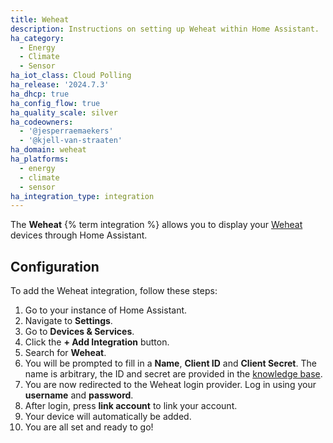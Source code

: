 ```yaml
---
title: Weheat
description: Instructions on setting up Weheat within Home Assistant.
ha_category:
  - Energy
  - Climate
  - Sensor
ha_iot_class: Cloud Polling
ha_release: '2024.7.3'
ha_dhcp: true
ha_config_flow: true
ha_quality_scale: silver
ha_codeowners:
  - '@jesperraemaekers'
  - '@kjell-van-straaten'
ha_domain: weheat
ha_platforms:
  - energy
  - climate
  - sensor
ha_integration_type: integration
---
```


The **Weheat** {% term integration %} allows you to display your [Weheat](https://www.weheat.nl/) devices through Home Assistant.

## Configuration

To add the Weheat integration, follow these steps:

1. Go to your instance of Home Assistant.
2. Navigate to **Settings**.
3. Go to **Devices & Services**.
4. Click the **+ Add Integration** button.
5. Search for **Weheat**.
6. You will be prompted to fill in a **Name**, **Client ID**  and **Client Secret**. The name is arbitrary, the ID and secret are provided in the [knowledge base](https://support.weheat.nl/s/article/Is-er-een-offici%C3%ABle-Home-Assistant-integratie).
7. You are now redirected to the Weheat login provider. Log in using your **username** and **password**.
8. After login, press **link account** to link your account.
9. Your device will automatically be added.
10. You are all set and ready to go!
